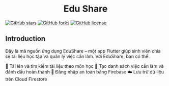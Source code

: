 <p align="center">
 <h1 align="center">Edu Share</h1>
</p>

[![GitHub stars](https://img.shields.io/github/stars/HoTrungY/Edu_Share)](https://github.com/HoTrungY/Edu_Share/stargazers)
[![GitHub forks](https://img.shields.io/github/forks/HoTrungY/Edu_Share?color=orange)](https://github.com/HoTrungY/Edu_Share/network)
[![GitHub license](https://img.shields.io/github/license/HoTrungY/Edu_Share)](https://github.com/HoTrungY/Edu_Share/blob/main/LICENSE)

## Introduction

Đây là mã nguồn ứng dụng EduShare – một app Flutter giúp sinh viên chia sẻ tài liệu học tập và quản lý việc cần làm.
Với EduShare, bạn có thể:

📄 Tải lên và tìm kiếm tài liệu theo môn học
📝 Tạo danh sách việc cần làm và đánh dấu hoàn thành
🔐 Đăng nhập an toàn bằng Firebase
☁️ Lưu trữ dữ liệu trên Cloud Firestore
